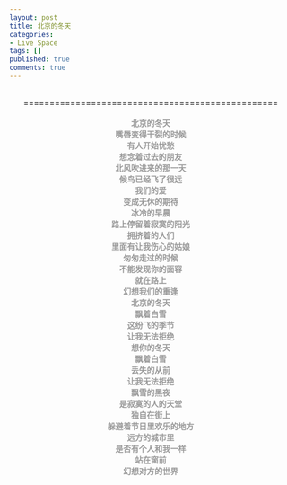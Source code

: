 ```yaml
---
layout: post
title: 北京的冬天
categories:
- Live Space
tags: []
published: true
comments: true
---
```

<p><div style="text-align:center"> <span><a href="https://iezecq.blu.livefilestore.com/y1m-zxxb0xUJ2kkXLsOXV0OrhYQGt8A0yxtz4j80dQCmnpxWs1hB1f4CtLSzRNXag3f3tSFoexc1adw-FAL3FwiG2_z6thuo0kitbjb3xVn2dq6PgVhpvpymXhQ4rM5uiAxVEgHkX9wTsw/beijing.de.dong.tian.jpg" target="_blank" rel="WLPP;url=https://iezecq.blu.livefilestore.com/y1m-zxxb0xUJ2kkXLsOXV0OrhYQGt8A0yxtz4j80dQCmnpxWs1hB1f4CtLSzRNXag3f3tSFoexc1adw-FAL3FwiG2_z6thuo0kitbjb3xVn2dq6PgVhpvpymXhQ4rM5uiAxVEgHkX9wTsw/beijing.de.dong.tian.jpg"><img src="https://iezecq.blu.livefilestore.com/y1m-zxxb0xUJ2kkXLsOXV0OrhYQGt8A0yxtz4j80dQCmnpxWs1hB1f4CtLSzRNXag3f3tSFoexc1adw-FAL3FwiG2_z6thuo0kitbjb3xVn2dq6PgVhpvpymXhQ4rM5uiAxVEgHkX9wTsw/beijing.de.dong.tian.jpg" alt="" /></a></span><br /><br />=================================================<br /><br /><b><span style="color:rgb(153, 153, 153)"></span></b><b style="color:rgb(153, 153, 153)">北京的冬天</b><br /><b style="color:rgb(153, 153, 153)">
嘴唇变得干裂的时候</b><br /><b style="color:rgb(153, 153, 153)">
有人开始忧愁</b><br /><b style="color:rgb(153, 153, 153)">
想念着过去的朋友</b><br /><b style="color:rgb(153, 153, 153)">
北风吹进来的那一天</b><br /><b style="color:rgb(153, 153, 153)">
候鸟已经飞了很远</b><br /><b style="color:rgb(153, 153, 153)">
我们的爱</b><br /><b style="color:rgb(153, 153, 153)">
变成无休的期待</b><br /><b style="color:rgb(153, 153, 153)">
冰冷的早晨</b><br /><b style="color:rgb(153, 153, 153)">
路上停留着寂寞的阳光</b><br /><b style="color:rgb(153, 153, 153)">
拥挤着的人们</b><br /><b style="color:rgb(153, 153, 153)">
里面有让我伤心的姑娘</b><br /><b style="color:rgb(153, 153, 153)">
匆匆走过的时候</b><br /><b style="color:rgb(153, 153, 153)">
不能发现你的面容</b><br /><b style="color:rgb(153, 153, 153)">
就在路上</b><br /><b style="color:rgb(153, 153, 153)">
幻想我们的重逢</b><br /><b style="color:rgb(153, 153, 153)">
北京的冬天</b><br /><b style="color:rgb(153, 153, 153)">
飘着白雪</b><br /><b style="color:rgb(153, 153, 153)">
这纷飞的季节</b><br /><b style="color:rgb(153, 153, 153)">
让我无法拒绝</b><br /><b style="color:rgb(153, 153, 153)">
想你的冬天</b><br /><b style="color:rgb(153, 153, 153)">
飘着白雪</b><br /><b style="color:rgb(153, 153, 153)">
丢失的从前</b><br /><b style="color:rgb(153, 153, 153)">
让我无法拒绝</b><br /><b style="color:rgb(153, 153, 153)">
飘雪的黑夜</b><br /><b style="color:rgb(153, 153, 153)">
是寂寞的人的天堂</b><br /><b style="color:rgb(153, 153, 153)">
独自在街上</b><br /><b style="color:rgb(153, 153, 153)">
躲避着节日里欢乐的地方</b><br /><b style="color:rgb(153, 153, 153)">
远方的城市里</b><br /><b style="color:rgb(153, 153, 153)">
是否有个人和我一样</b><br /><b style="color:rgb(153, 153, 153)">
站在窗前</b><br /><b style="color:rgb(153, 153, 153)">
幻想对方的世界</b><br /><b><span style="color:rgb(153, 153, 153)"> </span></b></div></p>
